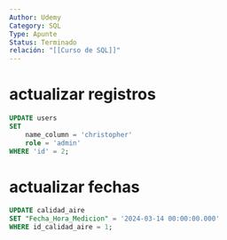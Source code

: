 ```yaml
---
Author: Udemy
Category: SQL
Type: Apunte
Status: Terminado
relación: "[[Curso de SQL]]"
---
```

# actualizar registros

```sql
UPDATE users
SET
	name_column = 'christopher'
	role = 'admin'
WHERE 'id' = 2;
```

# actualizar fechas

```sql
UPDATE calidad_aire
SET "Fecha_Hora_Medicion" = '2024-03-14 00:00:00.000'
WHERE id_calidad_aire = 1;
```